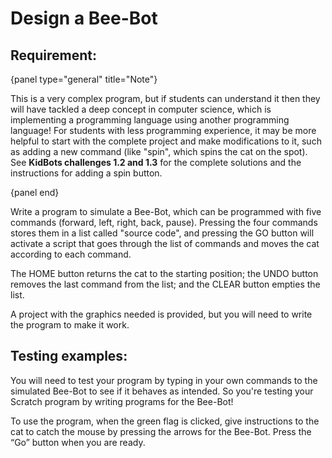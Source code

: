 # Design a Bee-Bot

## Requirement:

{panel type="general" title="Note"}

This is a very complex program, but if students can understand it then they will have tackled a deep concept in computer science, which is implementing a programming language using another programming language! For students with less programming experience, it may be more helpful to start with the complete project and make modifications to it, such as adding a new command (like "spin", which spins the cat on the spot). See **KidBots challenges 1.2 and 1.3** for the complete solutions and the instructions for adding a spin button.

{panel end}

Write a program to simulate a Bee-Bot, which can be programmed with five commands (forward, left, right, back, pause). Pressing the four commands stores them in a list called "source code", and pressing the GO button will activate a script that goes through the list of commands and moves the cat according to each command.

The HOME button returns the cat to the starting position; the UNDO button removes the last command from the list; and the CLEAR button empties the list.

A project with the graphics needed is provided, but you will need to write the program to make it work.

## Testing examples:

You will need to test your program by typing in your own commands to the simulated Bee-Bot to see if it behaves as intended. So you're testing your Scratch program by writing programs for the Bee-Bot!

To use the program, when the green flag is clicked, give instructions to the cat to catch the mouse by pressing the arrows for the Bee-Bot. Press the “Go” button when you are ready.
